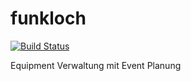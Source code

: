 # funkloch
[![Build Status](https://travis-ci.org/Chaosvermittlung/funkloch-server.svg?branch=master)](https://travis-ci.org/Chaosvermittlung/funkloch-server)

Equipment Verwaltung mit Event Planung
